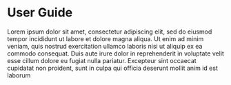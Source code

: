 # User Guide

Lorem ipsum dolor sit amet, consectetur adipiscing elit, sed do eiusmod tempor incididunt ut labore et
  dolore magna aliqua. Ut enim ad minim veniam, quis nostrud exercitation ullamco laboris nisi ut aliquip 
  ex ea commodo consequat. Duis aute irure dolor in reprehenderit in voluptate velit esse cillum dolore eu 
  fugiat nulla pariatur. Excepteur sint occaecat cupidatat non proident, sunt in culpa qui officia deserunt 
  mollit anim id est laborum

